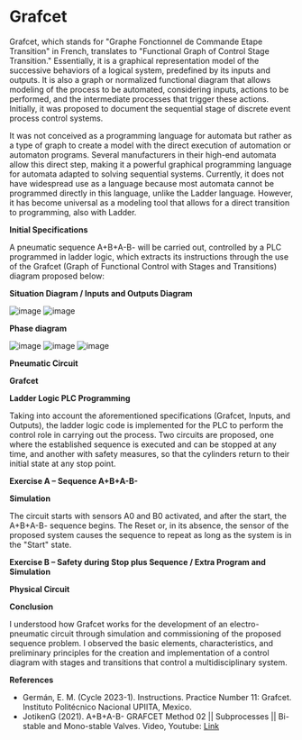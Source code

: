 # **Grafcet**

Grafcet, which stands for "Graphe Fonctionnel de Commande Etape Transition" in French, translates to "Functional Graph of Control Stage Transition." Essentially, it is a graphical representation model of the successive behaviors of a logical system, predefined by its inputs and outputs. It is also a graph or normalized functional diagram that allows modeling of the process to be automated, considering inputs, actions to be performed, and the intermediate processes that trigger these actions. Initially, it was proposed to document the sequential stage of discrete event process control systems.

It was not conceived as a programming language for automata but rather as a type of graph to create a model with the direct execution of automation or automaton programs. Several manufacturers in their high-end automata allow this direct step, making it a powerful graphical programming language for automata adapted to solving sequential systems. Currently, it does not have widespread use as a language because most automata cannot be programmed directly in this language, unlike the Ladder language. However, it has become universal as a modeling tool that allows for a direct transition to programming, also with Ladder.

**Initial Specifications**

A pneumatic sequence A+B+A-B- will be carried out, controlled by a PLC programmed in ladder logic, which extracts its instructions through the use of the Grafcet (Graph of Functional Control with Stages and Transitions) diagram proposed below:

**Situation Diagram / Inputs and Outputs Diagram**

![image](https://github.com/JoseEmmanuelVG/IndustrialAutomation/assets/89156254/f82cb1ec-548e-4879-b6df-90137be40e3a)
![image](https://github.com/JoseEmmanuelVG/IndustrialAutomation/assets/89156254/0a8b9620-a7c3-4d44-9eb3-482e5a7092fc)

**Phase diagram** 

![image](https://github.com/JoseEmmanuelVG/IndustrialAutomation/assets/89156254/348af469-c29b-465d-993b-e4a87e9a462b)
![image](https://github.com/JoseEmmanuelVG/IndustrialAutomation/assets/89156254/c238e3f3-62bf-46be-a620-18487d1a4073)
![image](https://github.com/JoseEmmanuelVG/IndustrialAutomation/assets/89156254/5b023593-a672-48e5-912f-560644853559)

**Pneumatic Circuit**

**Grafcet**

**Ladder Logic PLC Programming**

Taking into account the aforementioned specifications (Grafcet, Inputs, and Outputs), the ladder logic code is implemented for the PLC to perform the control role in carrying out the process. Two circuits are proposed, one where the established sequence is executed and can be stopped at any time, and another with safety measures, so that the cylinders return to their initial state at any stop point.

**Exercise A – Sequence A+B+A-B-**

**Simulation**

The circuit starts with sensors A0 and B0 activated, and after the start, the A+B+A-B- sequence begins. The Reset or, in its absence, the sensor of the proposed system causes the sequence to repeat as long as the system is in the "Start" state.

**Exercise B – Safety during Stop plus Sequence / Extra Program and Simulation**

**Physical Circuit**

**Conclusion**

I understood how Grafcet works for the development of an electro-pneumatic circuit through simulation and commissioning of the proposed sequence problem. I observed the basic elements, characteristics, and preliminary principles for the creation and implementation of a control diagram with stages and transitions that control a multidisciplinary system.

**References**
- Germán, E. M. (Cycle 2023-1). Instructions. Practice Number 11: Grafcet. Instituto Politécnico Nacional UPIITA, Mexico.
- JotikenG (2021). A+B+A-B- GRAFCET Method 02 || Subprocesses || Bi-stable and Mono-stable Valves. Video, Youtube: [Link](https://www.youtube.com/watch?v=DQoC805n5M0)
